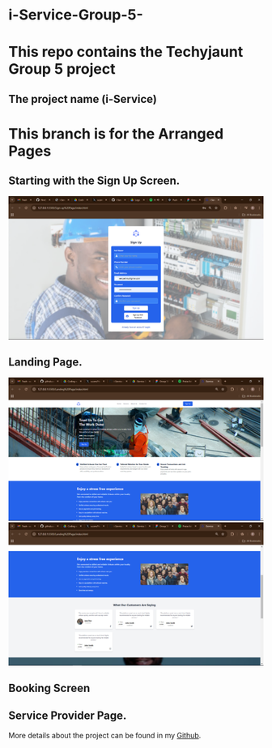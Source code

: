 # i-Service-Group-5-

# This repo contains the Techyjaunt Group 5 project
## The project name (i-Service) 

# This branch is for the Arranged Pages 

## Starting with the Sign Up Screen.
![Sign-up Page Screenshot](/Images/Screenshot%20(142).png)


## Landing Page.
![Sign-up Page Screenshot](/Images/Screenshot%20(139).png)
![Sign-up Page Screenshot](/Images/Screenshot%20(140).png)


## Booking Screen


## Service Provider Page.


More details about the project can be found in my [Github](https://github.com/Hnn3y).